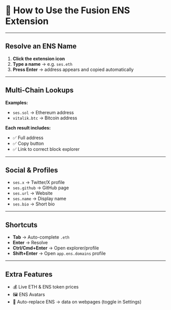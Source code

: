 # 📖 How to Use the Fusion ENS Extension

---

## Resolve an ENS Name

1. **Click the extension icon**
2. **Type a name** → e.g. `ses.eth`
3. **Press Enter** → address appears and copied automatically

---

## Multi-Chain Lookups

**Examples:**
- `ses.sol` → Ethereum address
- `vitalik.btc` → Bitcoin address

**Each result includes:**
- ✅ Full address
- ✅ Copy button
- ✅ Link to correct block explorer

---

## Social & Profiles

- `ses.x` → Twitter/X profile
- `ses.github` → GitHub page
- `ses.url` → Website
- `ses.name` → Display name
- `ses.bio` → Short bio

---

## Shortcuts

- **Tab** → Auto-complete `.eth`
- **Enter** → Resolve
- **Ctrl/Cmd+Enter** → Open explorer/profile
- **Shift+Enter** → Open `app.ens.domains` profile

---

## Extra Features

- 💰 Live ETH & ENS token prices
- 🖼 ENS Avatars
- 🔄 Auto-replace ENS → data on webpages (toggle in Settings) 